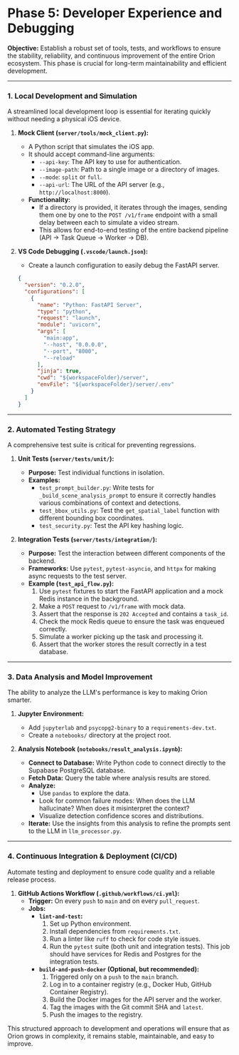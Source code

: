 # Phase 5: Developer Experience and Debugging

**Objective:** Establish a robust set of tools, tests, and workflows to ensure the stability, reliability, and continuous improvement of the entire Orion ecosystem. This phase is crucial for long-term maintainability and efficient development.

---

### 1. Local Development and Simulation

A streamlined local development loop is essential for iterating quickly without needing a physical iOS device.

1.  **Mock Client (`server/tools/mock_client.py`):**
    *   A Python script that simulates the iOS app.
    *   It should accept command-line arguments:
        *   `--api-key`: The API key to use for authentication.
        *   `--image-path`: Path to a single image or a directory of images.
        *   `--mode`: `split` or `full`.
        *   `--api-url`: The URL of the API server (e.g., `http://localhost:8000`).
    *   **Functionality:**
        *   If a directory is provided, it iterates through the images, sending them one by one to the `POST /v1/frame` endpoint with a small delay between each to simulate a video stream.
        *   This allows for end-to-end testing of the entire backend pipeline (API -> Task Queue -> Worker -> DB).

2.  **VS Code Debugging (`.vscode/launch.json`):**
    *   Create a launch configuration to easily debug the FastAPI server.
    ```json
    {
      "version": "0.2.0",
      "configurations": [
        {
          "name": "Python: FastAPI Server",
          "type": "python",
          "request": "launch",
          "module": "uvicorn",
          "args": [
            "main:app",
            "--host", "0.0.0.0",
            "--port", "8000",
            "--reload"
          ],
          "jinja": true,
          "cwd": "${workspaceFolder}/server",
          "envFile": "${workspaceFolder}/server/.env"
        }
      ]
    }
    ```

---

### 2. Automated Testing Strategy

A comprehensive test suite is critical for preventing regressions.

1.  **Unit Tests (`server/tests/unit/`):**
    *   **Purpose:** Test individual functions in isolation.
    *   **Examples:**
        *   `test_prompt_builder.py`: Write tests for `_build_scene_analysis_prompt` to ensure it correctly handles various combinations of context and detections.
        *   `test_bbox_utils.py`: Test the `get_spatial_label` function with different bounding box coordinates.
        *   `test_security.py`: Test the API key hashing logic.

2.  **Integration Tests (`server/tests/integration/`):**
    *   **Purpose:** Test the interaction between different components of the backend.
    *   **Frameworks:** Use `pytest`, `pytest-asyncio`, and `httpx` for making async requests to the test server.
    *   **Example (`test_api_flow.py`):**
        1.  Use `pytest` fixtures to start the FastAPI application and a mock Redis instance in the background.
        2.  Make a `POST` request to `/v1/frame` with mock data.
        3.  Assert that the response is `202 Accepted` and contains a `task_id`.
        4.  Check the mock Redis queue to ensure the task was enqueued correctly.
        5.  Simulate a worker picking up the task and processing it.
        6.  Assert that the worker stores the result correctly in a test database.

---

### 3. Data Analysis and Model Improvement

The ability to analyze the LLM's performance is key to making Orion smarter.

1.  **Jupyter Environment:**
    *   Add `jupyterlab` and `psycopg2-binary` to a `requirements-dev.txt`.
    *   Create a `notebooks/` directory at the project root.

2.  **Analysis Notebook (`notebooks/result_analysis.ipynb`):**
    *   **Connect to Database:** Write Python code to connect directly to the Supabase PostgreSQL database.
    *   **Fetch Data:** Query the table where analysis results are stored.
    *   **Analyze:**
        *   Use `pandas` to explore the data.
        *   Look for common failure modes: When does the LLM hallucinate? When does it misinterpret the context?
        *   Visualize detection confidence scores and distributions.
    *   **Iterate:** Use the insights from this analysis to refine the prompts sent to the LLM in `llm_processor.py`.

---

### 4. Continuous Integration & Deployment (CI/CD)

Automate testing and deployment to ensure code quality and a reliable release process.

1.  **GitHub Actions Workflow (`.github/workflows/ci.yml`):**
    *   **Trigger:** On every `push` to `main` and on every `pull_request`.
    *   **Jobs:**
        *   **`lint-and-test`:**
            1.  Set up Python environment.
            2.  Install dependencies from `requirements.txt`.
            3.  Run a linter like `ruff` to check for code style issues.
            4.  Run the `pytest` suite (both unit and integration tests). This job should have services for Redis and Postgres for the integration tests.
        *   **`build-and-push-docker` (Optional, but recommended):**
            1.  Triggered only on a `push` to the `main` branch.
            2.  Log in to a container registry (e.g., Docker Hub, GitHub Container Registry).
            3.  Build the Docker images for the API server and the worker.
            4.  Tag the images with the Git commit SHA and `latest`.
            5.  Push the images to the registry.

This structured approach to development and operations will ensure that as Orion grows in complexity, it remains stable, maintainable, and easy to improve.
